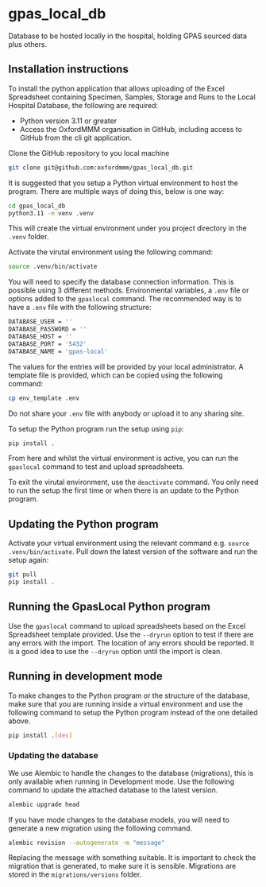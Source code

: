 # gpas_local_db

Database to be hosted locally in the hospital, holding GPAS sourced data plus others.

## Installation instructions

To install the python application that allows uploading of the Excel Spreadsheet containing Specimen, Samples, Storage and Runs to the Local Hospital Database, the following are required:

* Python version 3.11 or greater
* Access the OxfordMMM organisation in GitHub, including access to GitHub from the cli git application.

Clone the GitHub repository to you local machine

```bash
git clone git@github.com:oxfordmmm/gpas_local_db.git
```

It is suggested that you setup a Python virtual environment to host the program. There are multiple ways of doing this, below is one way:

```bash
cd gpas_local_db
python3.11 -m venv .venv
```

This will create the virtual environment under you project directory in the `.venv` folder.

Activate the virutal environment using the following command:

```bash
source .venv/bin/activate
```

You will need to specify the database connection information. This is possible using 3 different methods. Environmental variables, a `.env` file or options added to the `gpaslocal` command. The recommended way is to have a `.env` file with the following structure:

```bash
DATABASE_USER = ''
DATABASE_PASSWORD = ''
DATABASE_HOST = ''
DATABASE_PORT = '5432'
DATABASE_NAME = 'gpas-local'
```

The values for the entries will be provided by your local administrator. A template file is provided, which can be copied using the following command:

```bash
cp env_template .env
```

Do not share your `.env` file with anybody or upload it to any sharing site.

To setup the Python program run the setup using `pip`:

```bash
pip install .
```

From here and whilst the virtual environment is active, you can run the `gpaslocal` command to test and upload spreadsheets.

To exit the virutal environment, use the `deactivate` command. You only need to run the setup the first time or when there is an update to the Python program.

## Updating the Python program

Activate your virtual environment using the relevant command e.g. `source .venv/bin/activate`. Pull down the latest version of the software and run the setup again:

```bash
git pull
pip install .
```

## Running the GpasLocal Python program

Use the `gpaslocal` command to upload spreadsheets based on the Excel Spreadsheet template provided. Use the `--dryrun` option to test if there are any errors with the import. The location of any errors should be reported. It is a good idea to use the `--dryrun` option until the import is clean.

## Running in development mode

To make changes to the Python program or the structure of the database, make sure that you are running inside a virtual environment and use the following command to setup the Python program instead of the one detailed above.

```bash
pip install .[dev]
```

### Updating the database

We use Alembic to handle the changes to the database (migrations), this is only available when running in Development mode. Use the following command to update the attached database to the latest version.

```bash
alembic upgrade head
```

If you have mode changes to the database models, you will need to generate a new migration using the following command.

```bash
alembic revision --autogenerate -m "message"
```

Replacing the message with something suitable. It is important to check the migration that is generated, to make sure it is sensible. Migrations are stored in the `migrations/versions` folder.
